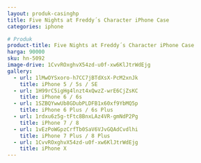 ```yaml
---
layout: produk-casinghp
title: Five Nights at Freddy´s Character iPhone Case
categories: iphone

# Produk
product-title: Five Nights at Freddy´s Character iPhone Case
harga: 90000
sku: hn-5092
image-drive: 1CvvROxghvX54zd-u0f-xw6KlJtrWdEjg
gallery:
  - url: 1lMwOYSxoro-h7CC7jBTdXsX-PcM2xnJk
    title: iPhone 5 / 5s / SE
  - url: 1H99rC5igHg4lnzt4xQwzZ-wrE6CjZsKC
    title: iPhone 6 / 6s
  - url: 1SZBQYwwUb8GDubPLDFB1x60xf9YbMQ5p
    title: iPhone 6 Plus / 6s Plus
  - url: 1rdxu6z5g-tFtc8BnxLAz4VR-gmNdP2Pg
    title: iPhone 7 / 8
  - url: 1vEzPoWGpzCrfTb0SaV6VJvGQAdCvdlhi
    title: iPhone 7 Plus / 8 Plus
  - url: 1CvvROxghvX54zd-u0f-xw6KlJtrWdEjg
    title: iPhone X
---
```

